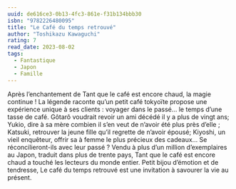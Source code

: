 ```yaml
---
uuid: de616ce3-0b13-4fc3-861e-f31b134bbb30
isbn: "9782226480095"
title: "Le Café du temps retrouvé"
author: "Toshikazu Kawaguchi"
rating: 7
read_date: 2023-08-02
tags:
  - Fantastique
  - Japon
  - Famille
---
```


Après l’enchantement de Tant que le café est encore chaud, la magie continue ! La légende raconte qu’un petit café tokyoïte propose une expérience unique à ses clients : voyager dans le passé… le temps d’une tasse de café. Gôtarô voudrait revoir un ami décédé il y a plus de vingt ans; Yukio, dire à sa mère combien il s’en veut de n’avoir été plus près d’elle ; Katsuki, retrouver la jeune fille qu’il regrette de n’avoir épousé; Kiyoshi, un vieil enquêteur, offrir sa à femme le plus précieux des cadeaux… Se réconcilieront-ils avec leur passé ? Vendu à plus d’un million d’exemplaires au Japon, traduit dans plus de trente pays, Tant que le café est encore chaud a touché les lecteurs du monde entier. Petit bijou d’émotion et de tendresse, Le café du temps retrouvé est une invitation à savourer la vie au présent.
